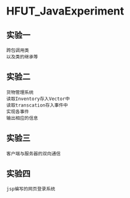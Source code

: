 # HFUT_JavaExperiment
## 实验一
    跨包调用类
    以及类的继承等
## 实验二
    货物管理系统
    读取Inventory存入Vector中
    读取transcation存入事件中
    实现各事件
    输出相应的信息
## 实验三
    客户端与服务器的双向通信
## 实验四
    jsp编写的网页登录系统